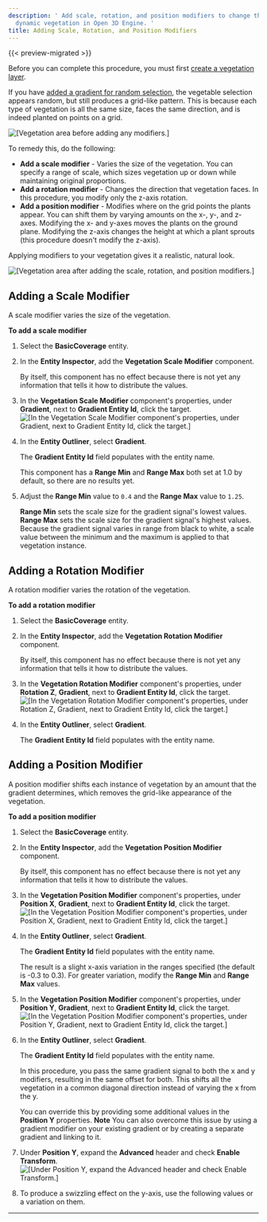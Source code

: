 ```yaml
---
description: ' Add scale, rotation, and position modifiers to change the look of your
  dynamic vegetation in Open 3D Engine. '
title: Adding Scale, Rotation, and Position Modifiers
---
```


{{< preview-migrated >}}

Before you can complete this procedure, you must first [create a vegetation layer](/docs/user-guide/gems/vegetation/layer.md).

If you have [added a gradient for random selection](/docs/user-guide/gems/vegetation/gradient-random.md), the vegetable selection appears random, but still produces a grid\-like pattern. This is because each type of vegetation is all the same size, faces the same direction, and is indeed planted on points on a grid.

![\[Vegetation area before adding any modifiers.\]](/images/user-guide/vegetation/dynamic/dynamic-vegetation-procedures-adding-modifiers-before.png)

To remedy this, do the following:
+ **Add a scale modifier** - Varies the size of the vegetation. You can specify a range of scale, which sizes vegetation up or down while maintaining original proportions.
+ **Add a rotation modifier** - Changes the direction that vegetation faces. In this procedure, you modify only the z\-axis rotation.
+ **Add a position modifier** - Modifies where on the grid points the plants appear. You can shift them by varying amounts on the x\-, y\-, and z\-axes. Modifying the x\- and y\-axes moves the plants on the ground plane. Modifying the z\-axis changes the height at which a plant sprouts \(this procedure doesn't modify the z\-axis\).

Applying modifiers to your vegetation gives it a realistic, natural look.

![\[Vegetation area after adding the scale, rotation, and position modifiers.\]](/images/user-guide/vegetation/dynamic/dynamic-vegetation-procedures-adding-modifiers-after.png)

## Adding a Scale Modifier 

A scale modifier varies the size of the vegetation.

**To add a scale modifier**

1. Select the **BasicCoverage** entity.

1. In the **Entity Inspector**, add the **Vegetation Scale Modifier** component.

   By itself, this component has no effect because there is not yet any information that tells it how to distribute the values.

1. In the **Vegetation Scale Modifier** component's properties, under **Gradient**, next to **Gradient Entity Id**, click the target.
![\[In the Vegetation Scale Modifier component's properties, under Gradient, next to Gradient Entity Id, click the target.\]](/images/user-guide/vegetation/dynamic/dynamic-vegetation-adding-scale-modifier-target.png)

1. In the **Entity Outliner**, select **Gradient**.

   The **Gradient Entity Id** field populates with the entity name.

   This component has a **Range Min** and **Range Max** both set at 1.0 by default, so there are no results yet.

1. Adjust the **Range Min** value to `0.4` and the **Range Max** value to `1.25`.

   **Range Min** sets the scale size for the gradient signal's lowest values. **Range Max** sets the scale size for the gradient signal's highest values. Because the gradient signal varies in range from black to white, a scale value between the minimum and the maximum is applied to that vegetation instance.

## Adding a Rotation Modifier 

A rotation modifier varies the rotation of the vegetation.

**To add a rotation modifier**

1. Select the **BasicCoverage** entity.

1. In the **Entity Inspector**, add the **Vegetation Rotation Modifier** component.

   By itself, this component has no effect because there is not yet any information that tells it how to distribute the values.

1. In the **Vegetation Rotation Modifier** component's properties, under **Rotation Z**, **Gradient**, next to **Gradient Entity Id**, click the target.
![\[In the Vegetation Rotation Modifier component's properties, under Rotation Z, Gradient, next to Gradient Entity Id, click the target.\]](/images/user-guide/vegetation/dynamic/dynamic-vegetation-adding-rotation-modifier-target.png)

1. In the **Entity Outliner**, select **Gradient**.

   The **Gradient Entity Id** field populates with the entity name.

## Adding a Position Modifier 

A position modifier shifts each instance of vegetation by an amount that the gradient determines, which removes the grid\-like appearance of the vegetation.

**To add a position modifier**

1. Select the **BasicCoverage** entity.

1. In the **Entity Inspector**, add the **Vegetation Position Modifier** component.

   By itself, this component has no effect because there is not yet any information that tells it how to distribute the values.

1. In the **Vegetation Position Modifier** component's properties, under **Position X**, **Gradient**, next to **Gradient Entity Id**, click the target.
![\[In the Vegetation Position Modifier component's properties, under Position X, Gradient, next to Gradient Entity Id, click the target.\]](/images/user-guide/vegetation/dynamic/dynamic-vegetation-procedures-adding-modifiers-target.png)

1. In the **Entity Outliner**, select **Gradient**.

   The **Gradient Entity Id** field populates with the entity name.

   The result is a slight x\-axis variation in the ranges specified \(the default is \-0.3 to 0.3\). For greater variation, modify the **Range Min** and **Range Max** values.

1. In the **Vegetation Position Modifier** component's properties, under **Position Y**, **Gradient**, next to **Gradient Entity Id**, click the target.
![\[In the Vegetation Position Modifier component's properties, under Position Y, Gradient, next to Gradient Entity Id, click the target.\]](/images/user-guide/vegetation/dynamic/dynamic-vegetation-procedures-adding-modifiers-target-y.png)

1. In the **Entity Outliner**, select **Gradient**.

   The **Gradient Entity Id** field populates with the entity name.

   In this procedure, you pass the same gradient signal to both the x and y modifiers, resulting in the same offset for both. This shifts all the vegetation in a common diagonal direction instead of varying the x from the y.

   You can override this by providing some additional values in the **Position Y** properties.
**Note**
You can also overcome this issue by using a gradient modifier on your existing gradient or by creating a separate gradient and linking to it.

1. Under **Position Y**, expand the **Advanced** header and check **Enable Transform**.
![\[Under Position Y, expand the Advanced header and check Enable Transform.\]](/images/user-guide/vegetation/dynamic/dynamic-vegetation-procedures-adding-modifiers-transform.png)

1. To produce a swizzling effect on the y\-axis, use the following values or a variation on them.
****

